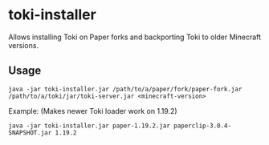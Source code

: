 # toki-installer
Allows installing Toki on Paper forks and backporting Toki to older Minecraft versions.

## Usage
```
java -jar toki-installer.jar /path/to/a/paper/fork/paper-fork.jar /path/to/a/toki/jar/toki-server.jar <minecraft-version>
```
Example: (Makes newer Toki loader work on 1.19.2)
```
java -jar toki-installer.jar paper-1.19.2.jar paperclip-3.0.4-SNAPSHOT.jar 1.19.2
```
